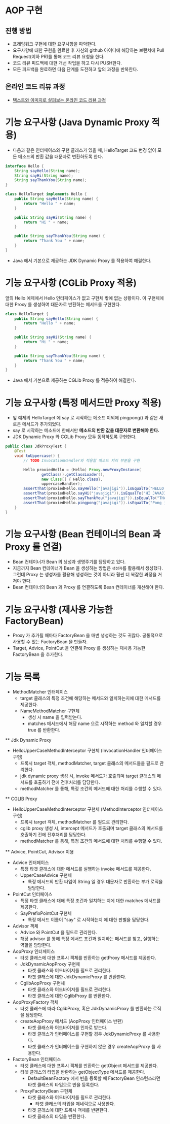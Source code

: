 # AOP 구현
## 진행 방법
* 프레임워크 구현에 대한 요구사항을 파악한다.
* 요구사항에 대한 구현을 완료한 후 자신의 github 아이디에 해당하는 브랜치에 Pull Request(이하 PR)를 통해 코드 리뷰 요청을 한다.
* 코드 리뷰 피드백에 대한 개선 작업을 하고 다시 PUSH한다.
* 모든 피드백을 완료하면 다음 단계를 도전하고 앞의 과정을 반복한다.

## 온라인 코드 리뷰 과정
* [텍스트와 이미지로 살펴보는 온라인 코드 리뷰 과정](https://github.com/next-step/nextstep-docs/tree/master/codereview)

# 기능 요구사항 (Java Dynamic Proxy 적용)
- 다음과 같은 인터페이스와 구현 클래스가 있을 때, HelloTarget 코드 변경 없이 모든 메소드의 반환 값을 대문자로 변환하도록 한다.
```java
interface Hello {
    String sayHello(String name);
    String sayHi(String name);
    String sayThankYou(String name);
}
```

```java
class HelloTarget implements Hello {
    public String sayHello(String name) {
        return "Hello " + name;
    }

    public String sayHi(String name) {
        return "Hi " + name;
    }

    public String sayThankYou(String name) {
        return "Thank You " + name;
    }
}
```
- Java 에서 기본으로 제공하는 JDK Dynamic Proxy 를 적용하여 해결한다.

# 기능 요구사항 (CGLib Proxy 적용)
앞의 Hello 예제에서 Hello 인터페이스가 없고 구현체 밖에 없는 상황이다. 이 구현체에 대한 Proxy 를 생성하여 대문자로 반환하는 메서드를 구현한다.
```java
class HelloTarget {
    public String sayHello(String name) {
        return "Hello " + name;
    }

    public String sayHi(String name) {
        return "Hi " + name;
    }

    public String sayThankYou(String name) {
        return "Thank You " + name;
    }
}
```
- Java 에서 기본으로 제공하는 CGLib Proxy 를 적용하여 해결한다.

# 기능 요구사항 (특정 메서드만 Proxy 적용)
- 앞 예제의 HelloTarget 에 say 로 시작하는 메소드 이외에 pingpong() 과 같은 새로운 메서드가 추가되었다.
- say 로 시작하는 메소드에 한해서만 **메소드의 반환 값을 대문자로 변환해야 한다.**
- JDK Dynamic Proxy 와 CGLib Proxy 모두 동작하도록 구현한다.

```java
public class JdkProxyTest {
    @Test
    void toUppercase() {
        // TODO InvocationHandler와 적용할 메소드 처리 부분을 구현

        Hello proxiedHello = (Hello) Proxy.newProxyInstance(
                getClass().getClassLoader(),
                new Class[] { Hello.class},
                uppercaseHandler);
        assertThat(proxiedHello.sayHello("javajigi")).isEqualTo("HELLO JAVAJIGI");
        assertThat(proxiedHello.sayHi("javajigi")).isEqualTo("HI JAVAJIGI");
        assertThat(proxiedHello.sayThankYou("javajigi")).isEqualTo("THANK YOU JAVAJIGI");
        assertThat(proxiedHello.pingpong("javajigi")).isEqualTo("Pong javajigi");
    }
}
```

# 기능 요구사항 (Bean 컨테이너의 Bean 과 Proxy 를 연결)
- Bean 컨테이너가 Bean 의 생성과 생명주기를 담당하고 있다.
- 지금까지 Bean 컨테이너가 Bean 을 생성하는 방법은 `생성자`를 활용해서 생성했다. 그런데 Proxy 는 생성자를 활용해 생성하는 것이 아니라 훨씬 더 복잡한 과정을 거쳐야 한다.
- Bean 컨테이너의 Bean 과 Proxy 를 연결하도록 Bean 컨테이너를 개선해야 한다.

# 기능 요구사항 (재사용 가능한 FactoryBean)
- Proxy 가 추가될 때마다 FactoryBean 을 매번 생성하는 것도 귀찮다. 공통적으로 사용할 수 있는 FactoryBean 을 만들자.
- Target, Advice, PointCut 을 연결해 Proxy 를 생성하는 재사용 가능한 FactoryBean 을 추가한다.

# 기능 목록
- MethodMatcher 인터페이스
  - target 클래스의 특정 조건에 해당하는 메서드와 일치하는지에 대한 메서드를 제공한다.
  - NameMethodMatcher 구현체
    - 생성 시 name 을 입력받는다.
    - matches 메서드에서 해당 name 으로 시작하는 method 와 일치할 경우 true 를 반환한다.

** Jdk Dynamic Proxy
- HelloUpperCaseMethodInterceptor 구현체 (InvocationHandler 인터페이스 구현)
  - 프록시 target 객체, methodMatcher, target 클래스의 메서드들을 필드로 관리한다.
  - jdk dynamic proxy 생성 시, invoke 메서드가 호출되며 target 클래스의 메서드를 호출하기 전에 전후처리를 담당한다.
  - methodMatcher 를 통해, 특정 조건의 메서드에 대한 처리를 수행할 수 있다.

** CGLIB Proxy
- HelloUpperCaseMethodInterceptor 구현체 (MethodInterceptor 인터페이스 구현)
  - 프록시 target 객체, methodMatcher 를 필드로 관리한다.
  - cglib proxy 생성 시, intercept 메서드가 호출되며 target 클래스의 메서드를 호출하기 전에 전후처리를 담당한다.
  - methodMatcher 를 통해, 특정 조건의 메서드에 대한 처리를 수행할 수 있다.

** Advice, PointCut, Advisor 이용
- Advice 인터페이스
  - 특정 타겟 클래스에 대한 메서드를 실행하는 invoke 메서드를 제공한다.
  - UpperCaseAdvice 구현체
    - 특정 메서드의 반환 타입이 String 일 경우 대문자로 반환하는 부가 로직을 담당한다.
- PointCut 인터페이스
  - 특정 타겟 클래스에 대해 특정 조건과 일치하는 지에 대한 matches 메서드를 제공한다.
  - SayPrefixPointCut 구현체
    - 특정 메서드 이름이 "say" 로 시작하는지 에 대한 판별을 담당한다.
- Advisor 객체
  - Advice 와 PointCut 을 필드로 관리한다.
  - 해당 advisor 를 통해 특정 메서드 조건과 일치하는 메서드를 찾고, 실행하는 역할을 담당한다.
- AopProxy 인터페이스
  - 타겟 클래스에 대한 프록시 객체를 반환하는 getProxy 메서드를 제공한다.
  - JdkDynamicAopProxy 구현체
    - 타겟 클래스와 어드바이저를 필드로 관리한다.
    - 타겟 클래스에 대한 JdkDynamicProxy 를 반환한다.
  - CglibAopProxy 구현체
    - 타겟 클래스와 어드바이저를 필드로 관리한다.
    - 타겟 클래스에 대한 CglibProxy 를 반환한다.
- AopProxyFactory 객체
  - 타겟 클래스에 따라 CglibProxy, 혹은 JdkDynamicProxy 를 반환하는 로직을 담당한다.  
  - createAopProxy 메서드 (AopProxy 인터페이스 반환)
    - 타겟 클래스와 어드바이저를 인자로 받는다.
    - 타겟 클래스가 인터페이스를 구현할 경우 JdkDynamicProxy 를 사용한다.
    - 타겟 클래스가 인터페이스를 구현하지 않은 경우 createAopProxy 를 사용한다.
- FactoryBean 인터페이스
  - 타겟 클래스에 대한 프록시 객체를 반환하는 getObject 메서드를 제공한다.
  - 타겟 클래스의 타입을 반환하는 getObjectType 메서드를 제공한다.
    - DefaultBeanFactory 에서 빈을 등록할 때 FactoryBean 인스턴스라면 타겟 클래스의 타입으로 빈을 등록한다. 
  - ProxyFactoryBean 구현체
    - 타겟 클래스와 어드바이저를 필드로 관리한다.
      - 타겟 클래스의 타입을 제네릭으로 사용한다.
    - 타겟 클래스에 대한 프록시 객체를 반환한다.
    - 타겟 클래스의 타입을 반환한다.